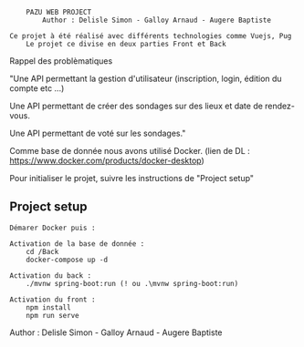         PAZU WEB PROJECT
            Author : Delisle Simon - Galloy Arnaud - Augere Baptiste

    Ce projet à été réalisé avec différents technologies comme Vuejs, Pug 
        Le projet ce divise en deux parties Front et Back

Rappel des problèmatiques 

"Une API permettant la gestion d'utilisateur (inscription, login, édition du compte etc ...)

Une API permettant de créer des sondages sur des lieux et date de rendez-vous. 

Une API permettant de voté sur les sondages."

Comme base de donnée nous avons utilisé Docker. (lien de DL : https://www.docker.com/products/docker-desktop)

Pour initialiser le projet, suivre les instructions de "Project setup"

## Project setup
```
Démarer Docker puis :

Activation de la base de donnée :
    cd /Back
    docker-compose up -d

Activation du back :
    ./mvnw spring-boot:run (! ou .\mvnw spring-boot:run)

Activation du front :
    npm install
    npm run serve
```




Author : Delisle Simon - Galloy Arnaud - Augere Baptiste
